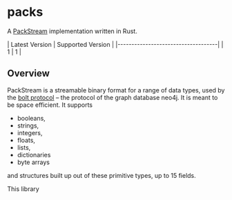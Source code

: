 # packs
A [PackStream](https://7687.org/packstream/packstream-specification-1.html) implementation written in Rust.

| Latest Version | Supported Version |
|------------------------------------|
|    1           |   1               |

## Overview
PackStream is a streamable binary format for a range of data types,
used by the [bolt protocol](https://7687.org/#bolt) – the protocol of
the graph database neo4j. 
It is meant to be space efficient. It supports 

- booleans,
- strings,
- integers,
- floats,
- lists,
- dictionaries
- byte arrays

and structures built up out of these primitive types, up to 15 fields.

This library 
